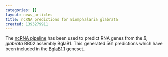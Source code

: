 ```yaml
---
categories: []
layout: news_articles
title: ncRNA predictions for Biomphalaria glabrata
created: 1393279911
---
```

The <a href="/info/genome/genebuild/ncrna.html">ncRNA pipeline</a> has been used to predict RNA genes from the <em>B, glabrata</em> BB02 assembly BglaB1. This generated 561 predictions which have been included in the <a href="/organisms/biomphalaria-glabrata/bb02/BglaB1.1">BglaB1.1</a> geneset.
